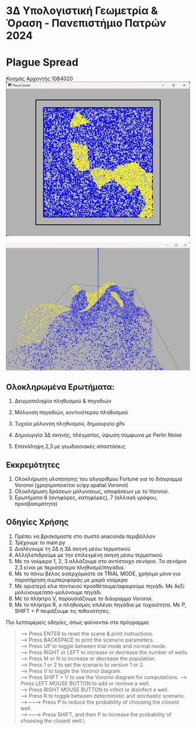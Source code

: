 # 3Δ Υπολογιστική Γεωμετρία & Όραση - Πανεπιστήμιο Πατρών 2024
# Plague Spread
Κοσμάς Αρχοντής 1084020
![2D Scenario 2 GIF for descending probabilities](images/gif/version2.gif)

![3D Scenario 2 GIF for descending probabilities](images/gif/version3.gif)

## Ολοκληρωμένα Ερωτήματα:
1. Δειγματοληψία πληθυσμού & πηγαδιών
2. Μόλυνση πηγαδιών, κοντινότερου πληθυσμού
3. Τυχαία μόλυνση πληθυσμού, δημιουργία gifs

4. Δημιουργία 3Δ σκηνής, πλέγματος, ύψωση σύμφωνα με Perlin Noise
5. Επανάληψη 2,3 με γεωδαισιακές αποστάσεις

## Εκκρεμότητες
1. Ολοκλήρωση υλοποίησης του αλγορίθμου Fortune για το διάγραμμα Voronoi (χρησιμοποιείται scipy.spatial.Voronoi)
2. Ολοκλήρωση δράσεων μόλυνσεως, αποφάσεων με το Voronoi.
3. Ερωτήματα 6 (ανηφόρες, κατηφόρες), 7 (αλλαγή γράφου, προσβασιμότητα)

## Οδηγίες Χρήσης
1. Πρέπει να βρισκόμαστε στο σωστό anaconda περιβάλλον
2. Τρέχουμε το main.py
3. Διαλέγουμε τη 2Δ ή 3Δ σκηνή μέσω τερματικού
3. Αλληλεπιδρούμε με την επιλεγμένη σκηνή μέσω τερματικού
4. Με τα νούμερα 1, 2, 3 αλλάζουμε στο αντίστοιχο σενάριο. Τα σενάρια 2,3 είναι με περισσότερο πληθυσμό/πηγάδια.
5. Με το πάνω βέλος εισερχόμαστε σε TRIAL MODE, χρήσιμο μόνο για παρατήρηση συμπεριφοράς με μικρά νούμερα
6. Με αριστερό κλικ ποντικιού προσθέτουμε/αφαιρούμε πηγάδι. Με δεξί μολύνουμε/απο-μολύνουμε πηγάδι
7. Με το πλήκτρο V, παρουσιάζουμε το διάγραμμα Voronoi.
8. Με το πλήκτρο R, ο πληθυσμός επιλέγει πηγάδια με τυχαιότητα. Με P, SHIFT + P πειράζουμε τις πιθανότητες.

Πιο λεπτομερείς οδηγίες, όπως φαίνονται στο πρόγραμμα:

> --> Press ENTER to reset the scene & print instructions.\
--> Press BACKSPACE to print the scenario parameters.\
--> Press UP to toggle between trial mode and normal mode.\
--> Press RIGHT or LEFT to increase or decrease the number of wells.\
--> Press M or N to increase or decrease the population.\
--> Press 1 or 2 to set the scenario to version 1 or 2.\
--> Press V to toggle the Voronoi diagram.\
--> Press SHIFT + V to use the Voronoi diagram for computations.
--> Press LEFT MOUSE BUTTON to add or remove a well.\
--> Press RIGHT MOUSE BUTTON to infect or disinfect a well.\
--> Press R to toggle between deterministic and stochastic scenario.\
-->---> Press P to reduce the probability of choosing the closest well.\
-->---> Press SHIFT, and then P to increase the probability of choosing the closest well.\
